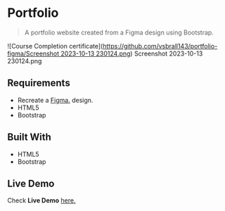 
# Portfolio

> A portfolio website created from a Figma design using Bootstrap.

![Course Completion certificate]([https://github.com/vsbrall143/portfolio-figma/Screenshot 2023-10-13 230124.png](https://github.com/vsbrall143/portfolio-figma/blob/main/Screenshot%202023-10-13%20230124.png))
Screenshot 2023-10-13 230124.png
## Requirements

- Recreate a [Figma.]( https://www.figma.com/file/B734e4eF4gKrEsAmYZO173/Untitled?type=design&node-id=1-9&mode=design&t=SFUGXJXYrxvvDUQP-0/) design.
- HTML5
- Bootstrap 

## Built With

- HTML5
- Bootstrap

## Live Demo

Check **Live Demo** [here.]( https://vsbrall143.github.io/portfolio-figma/)

